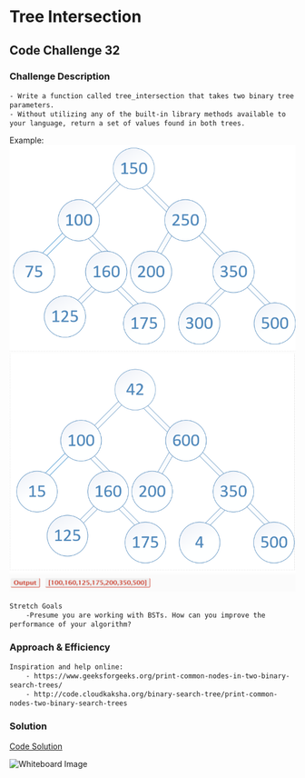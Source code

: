 # Tree Intersection
## Code Challenge 32

### Challenge Description
    - Write a function called tree_intersection that takes two binary tree parameters.
    - Without utilizing any of the built-in library methods available to your language, return a set of values found in both trees.
    
Example:
![example1](../assets/exampleTreeIntersection.png)
![example2](../assets/exampleTreeIntersection2.png)
![example3](../assets/exampleTreeIntersection3.png)

    Stretch Goals
        -Presume you are working with BSTs. How can you improve the performance of your algorithm?   
    
### Approach & Efficiency
    
    
    Inspiration and help online:
        - https://www.geeksforgeeks.org/print-common-nodes-in-two-binary-search-trees/
        - http://code.cloudkaksha.org/binary-search-tree/print-common-nodes-two-binary-search-trees
    
### Solution
[Code Solution](/src/main/java/TreeIntersection/TreeIntersection.java)


![Whiteboard Image]()